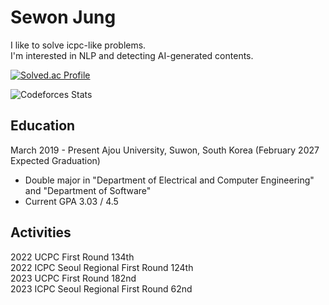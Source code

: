 # Sewon Jung
I like to solve icpc-like problems.\
I'm interested in NLP and detecting AI-generated contents.

[![Solved.ac Profile](http://mazassumnida.wtf/api/v2/generate_badge?boj=jsw1902)](https://solved.ac/jsw1902/)

![Codeforces Stats](https://codeforces-readme-stats.vercel.app/api/card?username=Nemona)

## Education
March 2019 - Present Ajou University, Suwon, South Korea (February 2027 Expected Graduation)
- Double major in "Department of Electrical and Computer Engineering" and "Department of Software"
- Current GPA 3.03 / 4.5

## Activities
2022 UCPC First Round 134th\
2022 ICPC Seoul Regional First Round 124th\
2023 UCPC First Round 182nd\
2023 ICPC Seoul Regional First Round 62nd

